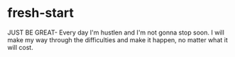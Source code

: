 # fresh-start
JUST BE GREAT-
Every day I'm hustlen and I'm not gonna stop soon. 
I will make my way through the difficulties and make it happen, no matter what it will cost.
